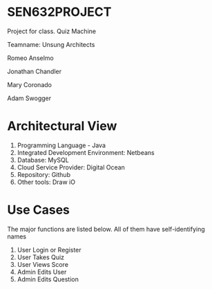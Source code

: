 # SEN632PROJECT
Project for class.  Quiz Machine

Teamname: Unsung Architects

Romeo Anselmo

Jonathan Chandler

Mary Coronado

Adam Swogger

# Architectural View 

1. Programming Language - Java
2. Integrated Development Environment: Netbeans
3. Database: MySQL 
4. Cloud Service Provider: Digital Ocean
4. Repository: Github
5. Other tools: Draw iO

# Use Cases

The major functions are listed below.  All of them have self-identifying names

1. User Login or Register
2. User Takes Quiz
3. User Views Score
4. Admin Edits User
5. Admin Edits Question


